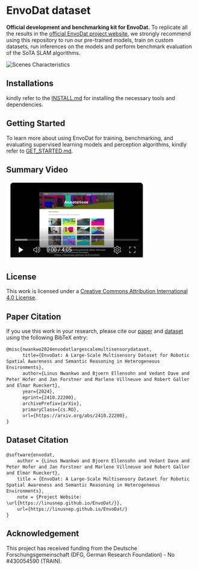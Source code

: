 # EnvoDat dataset
<b>Official development and benchmarking kit for EnvoDat.</b> To replicate all the results in the [official EnvoDat project website](https://linusnep.github.io/EnvoDat/), we strongly recommend using this repository to run our pre-trained models, train on custom datasets, run inferences on the models and perform benchmark evaluation of the SoTA SLAM algorithms.

![Scenes Characteristics](./docs/scene_characteristics.gif)

## Installations
kindly refer to the [INSTALL.md](docs/INSTALL.md) for installing the necessary tools and dependencies.

## Getting Started
To learn more about using EnvoDat for training, benchmarking, and evaluating supervised learning models and perception algorithms, kindly refer to [GET_STARTED.md](docs/GET_STARTED.md).

## Summary Video
[![Summary video](docs/sumVideo.png)](https://youtu.be/5OcByVmTUPQ)

## License
This work is licensed under a [Creative Commons Attribution International 4.0 License](https://creativecommons.org/licenses/by/4.0/).

## Paper Citation

If you use this work in your research, please cite our [paper](https://arxiv.org/abs/2410.22200) and [dataset](https://linusnep.github.io/EnvoDat/) using the following BibTeX entry:

```
@misc{nwankwo2024envodatlargescalemultisensorydataset,
      title={EnvoDat: A Large-Scale Multisensory Dataset for Robotic Spatial Awareness and Semantic Reasoning in Heterogeneous Environments}, 
      author={Linus Nwankwo and Bjoern Ellensohn and Vedant Dave and Peter Hofer and Jan Forstner and Marlene Villneuve and Robert Galler and Elmar Rueckert},
      year={2024},
      eprint={2410.22200},
      archivePrefix={arXiv},
      primaryClass={cs.RO},
      url={https://arxiv.org/abs/2410.22200}, 
}
```

## Dataset Citation
```
@software{envodat,
    author = {Linus Nwankwo and Bjoern Ellensohn and Vedant Dave and Peter Hofer and Jan Forstner and Marlene Villneuve and Robert Galler and Elmar Rueckert},
    title = {EnvoDat: A Large-Scale Multisensory Dataset for Robotic Spatial Awareness and Semantic Reasoning in Heterogeneous Environments},
    note = {Project Website: \url{https://linusnep.github.io/EnvoDat/}},
    url={https://linusnep.github.io/EnvoDat/}
}
```

## Acknowledgement
This project has received funding from the Deutsche Forschungsgemeinschaft (DFG, German Research Foundation) - No \#430054590 (TRAIN).

